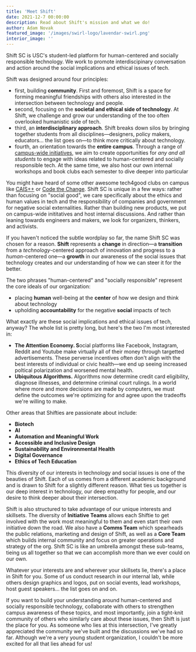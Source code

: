 ```yaml
---
title: 'Meet Shift'
date: 2021-12-7 00:00:00
description: Read about Shift's mission and what we do!
author: Adam Novak
featured_image: '/images/swirl-logo/lavendar-swirl.png'
interior_image: ''
---
```

Shift SC is USC's student-led platform for human-centered and socially responsible technology. We work to promote interdiscipinary conversation and action around the social implications and ethical issues of tech. 

Shift was designed around four principles:

- first, building **community**. First and foremost, Shift is a space for forming meaningful friendships with others also interested in the intersection between technology and people.
- second, focusing on the **societal and ethical side of technology**. At Shift, we challenge and grow our understanding of the too often overlooked humanistic side of tech.
- third, an **interdisciplinary approach**. Shift breaks down silos by bringing together students from all disciplines—designers, policy makers, educators... the list goes on—to think more critically about technology.
- fourth, an orientation towards the **entire campus**. Through a range of [campus-wide initiatives](https://shiftsc.org/initiatives), we aim to create opportunities for *any and all students* to engage with ideas related to human-centered and socially responsible tech. At the same time, we also host our own internal workshops and book clubs each semester to dive deeper into particular

You might have heard of some other awesome tech4good clubs on campus like [CAIS++](https://caisplusplus.usc.edu/) or [Code the Change](https://www.ctcusc.com/). Shift SC is unique in a few ways: rather than focusing on "social good", we care specifically about the ethics and human values in tech and the responsibility of companies and government for negative social externalities. Rather than building new products, we put on campus-wide inititatives and host internal discussions. And rather than leaning towards engineers and makers, we look for organizers, thinkers, and activists. 

If you haven't noticed the subtle wordplay so far, the name Shift SC was chosen for a reason. **Shift** represents a **change** in direction—a **transition** from a *technology*-centered approach of innovation and progress to a *human*-centered one—a **growth** in our awareness of the social issues that technology creates and our understanding of how we can steer it for the better.

The two phrases "human-centered" and "socially responsible" represent the core ideals of our organization:

- placing **human** well-being at the **center** of how we design and think about technology
- upholding **accountability** for the negative **social** impacts of tech

What exactly are these social implications and ethical issues of tech, anyway? The whole list is pretty long, but here's the two I'm most interested in:

- **The Attention Economy. S**ocial platforms like Facebook, Instagram, Reddit and Youtube make virtually all of their money through targetted advertisements. These perverse incentives often don't align with the best interests of individual or civic health—we end up seeing increased poltical polarization and worsened mental health.
- **Ubiquitous Algorithms.** Algorithms now determine credit card eligibility, diagnose illnesses, and determine criminal court rulings. In a world where more and more decisions are made by computers, we must define the outcomes we're optimizing for and agree upon the tradeoffs we're willing to make.

Other areas that Shifties are passionate about include:

- **Biotech**
- **AI**
- **Automation and Meaningful Work**
- **Accessible and Inclusive Design**
- **Sustainability and Environmental Health**
- **Digital Governance**
- **Ethics of Tech Education**

This diversity of our interests in technology and social issues is one of the beauties of Shift. Each of us comes from a different academic background and is drawn to Shift for a slightly different reason. What ties us together is our deep interest in technology, our deep empathy for people, and our desire to think deeper about their intersection.

Shift is also structured to take advantage of our unique interests and skillsets. The diversity of **Initiative Teams** allows each Shiftie to get involved with the work most meaningful to them and even start their own initiative down the road. We also have a **Comms Team** which spearheads the public relations, marketing and design of Shift, as well as a **Core Team** which builds internal community and focus on greater operations and strategy of the org. Shift SC is like an umbrella amongst these sub-teams, tieing us all together so that we can accomplish more than we ever could on our own.

Whatever your interests are and wherever your skillsets lie, there's a place in Shift for you. Some of us conduct research in our internal lab, while others design graphics and logos, put on social events, lead workshops, host guest speakers... the list goes on and on. 

If you want to build your understanding around human-centered and socially responsible technology, collaborate with others to strengthen campus awareness of these topics, and most importantly, join a tight-knit community of others who similarly care about these issues, then Shift is just the place for you. As someone who lies at this intersection, I've greatly appreciated the community we've built and the discussions we've had so far. Although we're a very young student organization, I couldn't be more excited for all that lies ahead for us!
